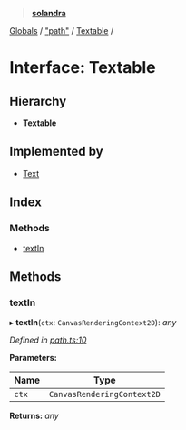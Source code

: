 > **[solandra](../README.md)**

[Globals](../README.md) / ["path"](../modules/_path_.md) / [Textable](_path_.textable.md) /

# Interface: Textable

## Hierarchy

* **Textable**

## Implemented by

* [Text](../classes/_path_.text.md)

## Index

### Methods

* [textIn](_path_.textable.md#textin)

## Methods

###  textIn

▸ **textIn**(`ctx`: `CanvasRenderingContext2D`): *any*

*Defined in [path.ts:10](https://github.com/jamesporter/solandra/blob/50bf90a/src/lib/path.ts#L10)*

**Parameters:**

Name | Type |
------ | ------ |
`ctx` | `CanvasRenderingContext2D` |

**Returns:** *any*